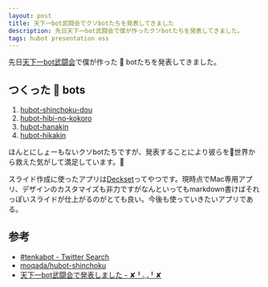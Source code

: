 ```yaml
---
layout: post
title: 天下一bot武闘会でクソbotたちを発表してきました
description: 先日天下一bot武闘会で僕が作ったクソbotたちを発表してきました。
tags: hubot presentation oss
---
```


先日[天下一bot武闘会](http://connpass.com/event/12689/)で僕が作った :shit: botたちを発表してきました。

<script async class="speakerdeck-embed" data-id="d050418ad57e4a67821c7e1ec7d5a73a" data-ratio="1.77777777777778" src="//speakerdeck.com/assets/embed.js"></script>

## つくった :shit: bots
1. [hubot-shinchoku-dou](https://github.com/toshimaru/hubot-shinchoku-dou)
1. [hubot-hibi-no-kokoro](https://github.com/toshimaru/hubot-hibi-no-kokoro)
1. [hubot-hanakin](https://github.com/toshimaru/hubot-hanakin)
1. [hubot-hikakin](https://github.com/toshimaru/hubot-hikakin)

ほんとにしょーもないクソbotたちですが、発表することにより彼らを:shit:世界から救えた気がして満足しています。:angel:

スライド作成に使ったアプリは[Deckset](http://www.decksetapp.com/)ってやつです。現時点でMac専用アプリ、デザインのカスタマイズも非力ですがなんといってもmarkdown書けばそれっぽいスライドが仕上がるのがとても良い。今後も使っていきたいアプリである。

## 参考
* [#tenkabot - Twitter Search](https://twitter.com/search?f=realtime&q=%23tenkabot&src=typd)
* [moqada/hubot-shinchoku](https://github.com/moqada/hubot-shinchoku)
* [天下一bot武闘会で発表しました - ✘╹◡╹✘](http://r7kamura.hatenablog.com/entry/2015/04/18/011129)
